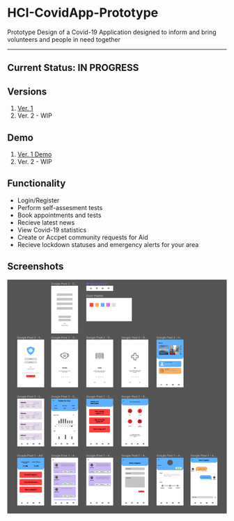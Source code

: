 # HCI-CovidApp-Prototype
Prototype Design of a Covid-19 Application designed to inform and bring volunteers and people in need together

---
Current Status: IN PROGRESS
---

## Versions
1. [Ver. 1](https://www.figma.com/file/7zhSWpL5QloWA26xfrHxzw/Covid-Tracker-App?node-id=7%3A2)
2. Ver. 2 - WIP

## Demo
1. [Ver. 1 Demo](https://www.figma.com/proto/7zhSWpL5QloWA26xfrHxzw/Covid-Tracker-App?node-id=49%3A327&scaling=min-zoom)
2. Ver. 2 - WIP

## Functionality

* Login/Register
* Perform self-assesment tests
* Book appointments and tests
* Recieve latest news
* View Covid-19 statistics
* Create or Accpet community requests for Aid
* Recieve lockdown statuses and emergency alerts for your area

## Screenshots
![Initial Design](./Screenshots/Initial_Design.png)
